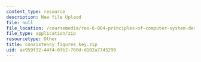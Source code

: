 ```yaml
---
content_type: resource
description: New file Uplaod
file: null
file_location: /coursemedia/res-6-004-principles-of-computer-system-design-an-introduction-spring-2009/ae959f3244f40fb2760dd102a7745299_consistency_figures_key.zip
file_type: application/zip
resourcetype: Other
title: consistency_figures_key.zip
uid: ae959f32-44f4-0fb2-760d-d102a7745299
---
```

